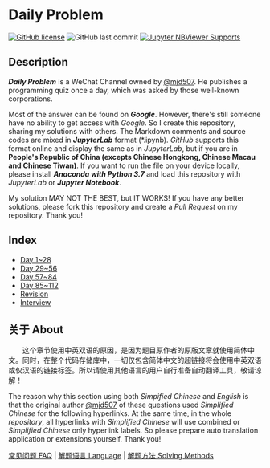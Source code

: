 # Daily Problem

[![GitHub license][1]][2]
![GitHub last commit][7]
[![Jupyter NBViewer Supports][10]][11]

[1]: https://img.shields.io/github/license/Dragon1573/Daily-Problem?color=blue&style=for-the-badge
[2]: https://github.com/Dragon1573/Daily-Problem/blob/master/LICENSE
[7]: https://img.shields.io/github/last-commit/Dragon1573/Daily-Problem?color=blue&style=for-the-badge
[10]: https://img.shields.io/static/v1?label=Jupyter&message=Support&color=blue&style=for-the-badge&logo=JUPYTER
[11]: https://nbviewer.jupyter.org/github/Dragon1573/Daily-Problem/tree/master/

## Description

***Daily Problem*** is a WeChat Channel owned by [@mjd507](https://github.com/mjd507). He publishes a programming quiz once a day, which was asked by those well-known corporations.

Most of the answer can be found on ***Google***. However, there's still someone have no ability to get access with *Google*. So I create this repository, sharing my solutions with others. The Markdown comments and source codes are mixed in ***JupyterLab*** format (\*.ipynb). *GitHub* supports this format online and display the same as in *JupyterLab*, but if you are in **People's Republic of China (excepts Chinese Hongkong, Chinese Macau and Chinese Tiwan)**. If you want to run the file on your device locally, please install ***Anaconda with Python 3.7*** and load this repository with *JupyterLab* or ***Jupyter Notebook***.

My solution MAY NOT THE BEST, but IT WORKS! If you have any better solutions, please fork this repository and create a *Pull Request* on my repository. Thank you!

## Index

- [Day 1~28](January/)
- [Day 29~56](February/)
- [Day 57~84](March/)
- [Day 85~112](April/)
- [Revision](Revision/)
- [Interview](Interview/)

## 关于 About

&emsp;&emsp;这个章节使用中英双语的原因，是因为题目原作者的原版文章就使用简体中文。同时，在整个代码存储库中，一切仅包含简体中文的超链接将会使用中英双语或仅汉语的链接标签。所以请使用其他语言的用户自行准备自动翻译工具，敬请谅解！

The reason why this section using both *Simpified Chinese* and *English* is that the original author [@mjd507](https://github.com/mjd507) of these questions used *Simplified Chinese* for the following hyperlinks. At the same time, in the whole *repository*, all hyperlinks with *Simplified Chinese* will use combined or *Simplified Chinese* only hyperlink labels. So please prepare auto translation application or extensions yourself. Thank you!

[常见问题 FAQ] | [解题语言 Language] | [解题方法 Solving Methods]

[常见问题 FAQ]: https://mp.weixin.qq.com/s/KsNh1Jfq4mPj0fb5DSALDQ
[解题语言 Language]: https://mp.weixin.qq.com/s/ksk35cKlvXZ6WNLsxOCHQA
[解题方法 Solving Methods]: https://mp.weixin.qq.com/s/DG2BheIKIn-ec6cCdEyHRg
